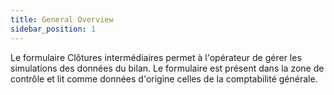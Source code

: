 ```yaml
---
title: General Overview
sidebar_position: 1
---
```


Le formulaire Clôtures intermédiaires permet à l'opérateur de gérer les simulations des données du bilan. Le formulaire est présent dans la zone de contrôle et lit comme données d'origine celles de la comptabilité générale.






